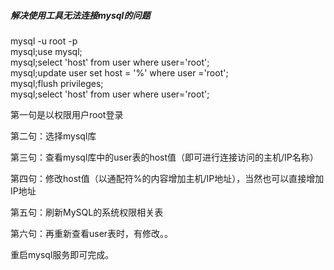 ##### 解决使用工具无法连接mysql的问题

mysql -u root -p  
mysql;use mysql;  
mysql;select 'host' from user where user='root';  
mysql;update user set host = '%' where user ='root';  
mysql;flush privileges;  
mysql;select 'host'   from user where user='root'; 

 第一句是以权限用户root登录 

第二句：选择mysql库

 第三句：查看mysql库中的user表的host值（即可进行连接访问的主机/IP名称）

 第四句：修改host值（以通配符%的内容增加主机/IP地址），当然也可以直接增加IP地址 

第五句：刷新MySQL的系统权限相关表

 第六句：再重新查看user表时，有修改。。

 重启mysql服务即可完成。


